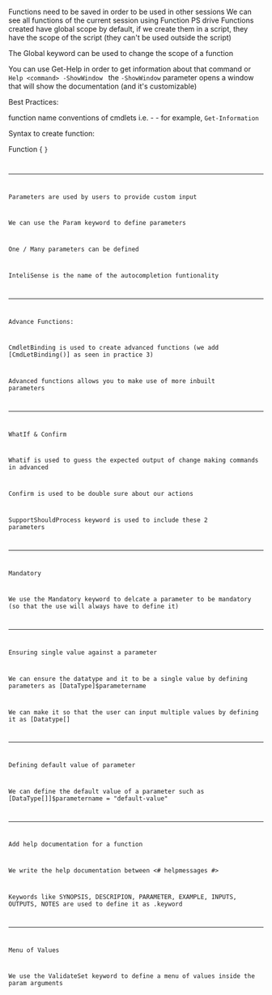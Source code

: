 Functions need to be saved in order to be used in other sessions
We can see all functions of the current session using Function PS drive
Functions created have global scope by default, if we create them in a script, they have the scope of the script (they can't be used outside the script)

The Global keyword can be used to change the scope of a function

You can use Get-Help <command> in order to get information about that command
or `Help <command> -ShowWindow `
the `-ShowWindow` parameter opens a window that will show the documentation (and it's customizable)


Best Practices:

function name conventions of cmdlets i.e. - <Verb>-<noun> for example, `Get-Information`

Syntax to create function:

Function <Name of Function>
{ <Code Block>}

--------------------------


Parameters are used by users to provide custom input

We can use the Param keyword to define parameters

One / Many parameters can be defined

InteliSense is the name of the autocompletion funtionality 

------------------

Advance Functions:

CmdletBinding is used to create advanced functions (we add [CmdLetBinding()] as seen in practice 3)

Advanced functions allows you to make use of more inbuilt parameters

------------------

WhatIf & Confirm

Whatif is used to guess the expected output of change making commands in advanced

Confirm is used to be double sure about our actions

SupportShouldProcess keyword is used to include these 2 parameters

--------------

Mandatory

We use the Mandatory keyword to delcate a parameter to be mandatory (so that the use will always have to define it)

-------------------

Ensuring single value against a parameter

We can ensure the datatype and it to be a single value by defining parameters as [DataType]$parametername

We can make it so that the user can input multiple values by defining it as [Datatype[]


-----------------------

Defining default value of parameter

We can define the default value of a parameter such as  [DataType[]]$parametername = "default-value"


-----------


Add help documentation for a function

We write the help documentation between <# helpmessages #>

Keywords like SYNOPSIS, DESCRIPION, PARAMETER, EXAMPLE, INPUTS, OUTPUTS, NOTES are used to define it as .keyword


--------------------

Menu of Values

We use the ValidateSet keyword to define a menu of values inside the param arguments

